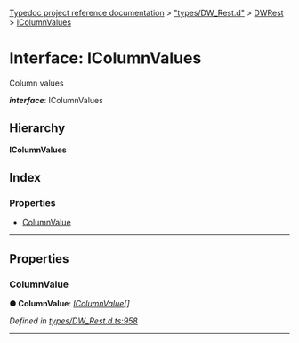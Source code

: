 [Typedoc project reference documentation](../README.md) > ["types/DW_Rest.d"](../modules/_types_dw_rest_d_.md) > [DWRest](../modules/_types_dw_rest_d_.dwrest.md) > [IColumnValues](../interfaces/_types_dw_rest_d_.dwrest.icolumnvalues.md)

# Interface: IColumnValues

Column values

*__interface__*: IColumnValues

## Hierarchy

**IColumnValues**

## Index

### Properties

* [ColumnValue](_types_dw_rest_d_.dwrest.icolumnvalues.md#columnvalue)

---

## Properties

<a id="columnvalue"></a>

###  ColumnValue

**● ColumnValue**: *[IColumnValue](_types_dw_rest_d_.dwrest.icolumnvalue.md)[]*

*Defined in [types/DW_Rest.d.ts:958](https://github.com/DocuWare/REST-Sample-TS/blob/22cf36b/src/types/DW_Rest.d.ts#L958)*

___

